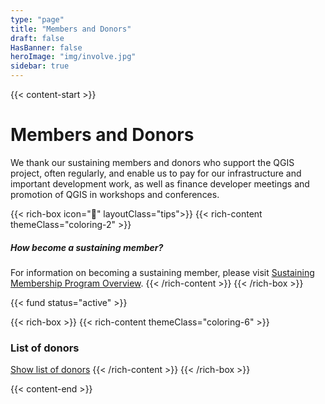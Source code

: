```yaml
---
type: "page"
title: "Members and Donors"
draft: false
HasBanner: false
heroImage: "img/involve.jpg"
sidebar: true
---
```


{{< content-start >}}

# Members and Donors
We thank our sustaining members and donors who support the QGIS project, often regularly, and enable us to pay for our infrastructure and important development work, as well as finance developer meetings and promotion of QGIS in workshops and conferences.

{{< rich-box icon="💁" layoutClass="tips">}}
{{< rich-content themeClass="coloring-2" >}}
##### How become a sustaining member?
For information on becoming a sustaining member, please visit [Sustaining Membership Program Overview](sustaining_member).
{{< /rich-content >}}
{{< /rich-box >}}


{{< fund status="active" >}}

{{< rich-box >}}
{{< rich-content themeClass="coloring-6" >}}
### List of donors

[Show list of donors](donors)
{{< /rich-content >}}
{{< /rich-box >}}


{{< content-end >}}
